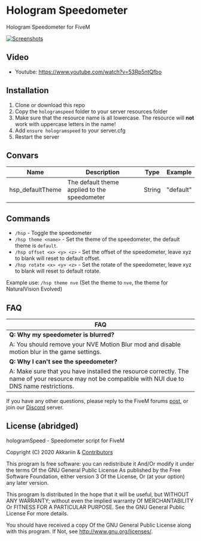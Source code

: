 # Hologram Speedometer
Hologram Speedometer for FiveM

[![Screenshots](https://i.imgur.com/Kn7kGow.png)](https://www.youtube.com/watch?v=53Rp5ntQfbo)

## Video
- Youtube: https://www.youtube.com/watch?v=53Rp5ntQfbo

## Installation
1. Clone or download this repo
2. Copy the `hologramspeed` folder to your server resources folder 
3. Make sure that the resource name is all lowercase. The resource will **not** work with uppercase letters in the name!
4. Add `ensure hologramspeed` to your server.cfg
5. Restart the server

## Convars
| Name             | Description                                         | Type   | Example   |
| ---------------- | --------------------------------------------------- | :----: | --------- |
| hsp_defaultTheme | The default theme applied to the speedometer        | String | "default" |

## Commands
- `/hsp` - Toggle the speedometer
- `/hsp theme <name>` - Set the theme of the speedometer, the default theme is `default`.
- `/hsp offset <x> <y> <z>` - Set the offset of the speedometer, leave xyz to blank will reset to default offset.
- `/hsp rotate <x> <y> <z>` - Set the rotate of the speedometer, leave xyz to blank will reset to default rotate.

Example use: `/hsp theme nve` (Set the theme to `nve`, the theme for NaturalVision Evolved)

## FAQ
| FAQ |
| --- |
| __Q: Why my speedometer is blurred?__ |
| A: You should remove your NVE Motion Blur mod and disable motion blur in the game settings. |
| __Q: Why I can't see the speedometer?__ |
| A: Make sure that you have installed the resource correctly. The name of your resource may not be compatible with NUI due to DNS name restrictions. |

If you have any other questions, please reply to the FiveM forums [post](https://forum.cfx.re/t/release-hologram-speedometer/1959568), or join our [Discord](https://discord.gg/3KKtpQT) server.

## License (abridged)
hologramSpeed - Speedometer script for FiveM

Copyright (C) 2020 Akkariin & [Contributors](https://github.com/kasuganosoras/hologramSpeed/contributors)

This program Is free software: you can redistribute it And/Or modify it under the terms Of the GNU General Public License As published by the Free Software Foundation, either version 3 Of the License, Or (at your option) any later version.

This program Is distributed In the hope that it will be useful, but WITHOUT ANY WARRANTY; without even the implied warranty Of MERCHANTABILITY Or FITNESS FOR A PARTICULAR PURPOSE. See the GNU General Public License For more details.

You should have received a copy Of the GNU General Public License along with this program. If Not, see http://www.gnu.org/licenses/.
